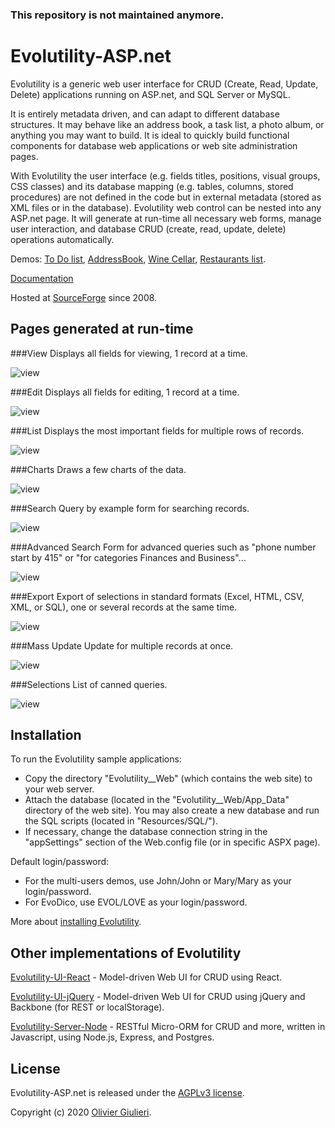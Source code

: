 
### This repository is not maintained anymore.

# Evolutility-ASP.net

Evolutility is a generic web user interface for CRUD (Create, Read, Update, Delete) applications running on ASP.net, and SQL Server or MySQL. 

It is entirely metadata driven, and can adapt to different database structures. It may behave like an address book, a task list, a photo album, or anything you may want to build. It is ideal to quickly build functional components for database web applications or web site administration pages.

With Evolutility the user interface (e.g. fields titles, positions, visual groups, CSS classes) and its database mapping (e.g. tables, columns, stored procedures) are not defined in the code but in external metadata (stored as XML files or in the database). Evolutility web control can be nested into any ASP.net page. It will generate at run-time all necessary web forms, manage user interaction, and database CRUD (create, read, update, delete) operations automatically.

Demos: 
[To Do list](http://evolutility.org/demo/demo_ToDo.aspx),
[AddressBook](http://evolutility.org/demo/demo_addressbook.aspx),
[Wine Cellar](http://evolutility.org/demo/demo_WineCellar.aspx),
[Restaurants list](http://evolutility.org/demo/demo_Restaurant.aspx).

[Documentation](http://evolutility.org/doc/doc.aspx)

Hosted at [SourceForge](https://sourceforge.net/projects/evolutility/) since 2008.


## Pages generated at run-time

###View 
Displays all fields for viewing, 1 record at a time. 

![view](Evolutility_Web/doc/pix/evomodes/evomode-view.gif)

###Edit 
Displays all fields for editing, 1 record at a time. 

![view](Evolutility_Web/doc/pix/evomodes/evomode-edit.gif)

###List 
Displays the most important fields for multiple rows of records.

![view](Evolutility_Web/doc/pix/evomodes/evomode-list.gif)

###Charts 
Draws a few charts of the data.

![view](Evolutility_Web/doc/pix/evomodes/evomode-charts.gif)

###Search 
Query by example form for searching records.

![view](Evolutility_Web/doc/pix/evomodes/evomode-search.gif)

###Advanced Search 
Form for advanced queries such as "phone number start by 415" or "for categories Finances and Business"... 

![view](Evolutility_Web/doc/pix/evomodes/evomode-searchadv.gif)

###Export
Export of selections in standard formats (Excel, HTML, CSV, XML, or SQL), one or several records at the same time.   

![view](Evolutility_Web/doc/pix/evomodes/evomode-export.gif)

###Mass Update 
Update for multiple records at once.

![view](Evolutility_Web/doc/pix/evomodes/evomode-view.gif)

###Selections 
List of canned queries.

![view](Evolutility_Web/doc/pix/evomodes/evomode-selections.gif)


## Installation

To run the Evolutility sample applications:

- Copy the directory "Evolutility__Web" (which contains the web site) to your web server.
- Attach the database (located in the "Evolutility__Web/App_Data" directory of the web site). 
   You may also create a new database and run the SQL scripts (located in "Resources/SQL/").
- If necessary, change the database connection string in the "appSettings" section 
    of the Web.config file (or in specific ASPX page). 

Default login/password:

 - For the multi-users demos, use John/John or Mary/Mary as your login/password.
 - For EvoDico, use EVOL/LOVE as your login/password.

More about [installing Evolutility](http://evolutility.org/doc/EvoDoc_Install.aspx).

## Other implementations of Evolutility

[Evolutility-UI-React](https://github.com/evoluteur/evolutility-ui-react) - Model-driven Web UI for CRUD using React.

[Evolutility-UI-jQuery](https://github.com/evoluteur/evolutility-ui-jquery) - Model-driven Web UI for CRUD using jQuery and Backbone (for REST or localStorage).

[Evolutility-Server-Node](https://github.com/evoluteur/evolutility-server-node) - RESTful Micro-ORM for CRUD and more, written in Javascript, using Node.js, Express, and Postgres.



## License

Evolutility-ASP.net is released under the [AGPLv3 license](http://github.com/evoluteur/evolutility-asp.net/blob/master/License_AGPL-3_0.txt).

Copyright (c) 2020 [Olivier Giulieri](https://evoluteur.github.io/).

